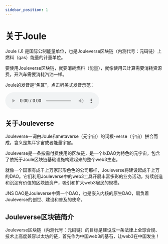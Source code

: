 ```yaml
---
sidebar_position: 1
---
```


# 关于Joule

Joule (J) 是国际公制能量单位，也是Jouleverse区块链（内测代号：元码链）上燃料（gas）能量的计量单位。

要使用Jouleverse区块链，就要消耗燃料（能量），就像使用云计算需要消耗资源费，开汽车需要消耗汽油一样。

Joule的发音是“焦耳”，点击听美式发音示范：

<audio controls>
  <source src={require('/static/audio/joule.mp3').default} type="audio/mpeg" />
Your browser does not support the audio element.
</audio>

## 关于Jouleverse

Jouleverse一词由Joule和metaverse（元宇宙）的词根-verse（宇宙）拼合而成，含义是焦耳宇宙或者能量宇宙。

Jouleverse是一条按需付费使用的区块链，是一个以DAO为特色的元宇宙，包含了依托于Joule区块链基础设施构建起来的整个web3生态。

就像一个国家有成千上万家形形色色的公司那样，Jouleverse将建设起成千上万的DAO。它们利用Jouleverse中的web3工具开展丰富多彩的业务活动，持续创造和沉淀有价值的区块链资产，吸引和扩大web3居民的规模。

JNS DAO是Jouleverse中第一个DAO，也是嵌入内核的原生DAO，肩负着Jouleverse的创世、建设和普及的使命。

## Jouleverse区块链简介

Jouleverse区块链（内测代号：元码链）的目标是建设成一条法律上全球合规、技术上高度兼容以太坊的链，首先作为中国web3的基石，让web3在中国发生！

